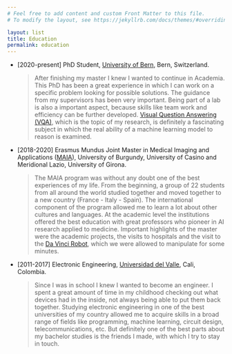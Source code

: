 ```yaml
---
# Feel free to add content and custom Front Matter to this file.
# To modify the layout, see https://jekyllrb.com/docs/themes/#overriding-theme-defaults

layout: list
title: Education
permalink: education
---
```


- [2020-present] PhD Student, [University of Bern](https://www.unibe.ch/index_eng.html), Bern, Switzerland.
  > After finishing my master I knew I wanted to continue in Academia. This PhD has been a great experience in which I can work on a specific problem looking for possible solutions. The guidance from my supervisors has been very important. Being part of a lab is also a important aspect, because skills like team work and efficiency can be further developed. [Visual Question Answering (VQA)](https://arxiv.org/abs/1505.00468), which is the topic of my research, is definitely a fascinating subject in which the real ability of a machine learning model to reason is examined.

- [2018-2020] Erasmus Mundus Joint Master in Medical Imaging and Applications ([MAIA](https://maiamaster.udg.edu)), University of Burgundy, University of Casino and Meridional Lazio, University of Girona.
  > The MAIA program was without any doubt one of the best experiences of my life. From the beginning, a group of 22 students from all around the world studied together and moved together to a new country (France - Italy - Spain). The international component of the program allowed me to learn a lot about other cultures and languages. At the academic level the institutions offered the best education with great professors who pioneer in AI research applied to medicine. Important highlights of the master were the academic projects, the visits to hospitals and the visit to the [Da Vinci Robot](https://www.davincisurgery.com), which we were allowed to manipulate for some minutes.

- [2011-2017] Electronic Engineering, [Universidad del Valle](https://www.univalle.edu.co), Cali, Colombia.
  > Since I was in school I knew I wanted to become an engineer. I spent a great amount of time in my childhood checking out what devices had in the inside, not always being able to put them back together. Studying electronic engineering in one of the best universities of my country allowed me to acquire skills in a broad range of fields like programming, machine learning, circuit design, telecommunications, etc. But definitely one of the best parts about my bachelor studies is the friends I made, with which I try to stay in touch.
